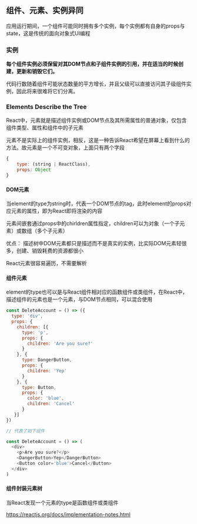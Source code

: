 ## 组件、元素、实例异同

应用运行期间，一个组件可能同时拥有多个实例，每个实例都有自身的props与state，这是传统的面向对象式UI编程

### 实例

**每个组件实例必须保留对其DOM节点和子组件实例的引用，并在适当的时候创建，更新和销毁它们。**

代码行数随着组件可能状态数量的平方增长，并且父级可以直接访问其子级组件实例，因此将来很难将它们分离。

### Elements Describe the Tree

React中，元素就是描述组件实例或DOM节点及其所需属性的普通对象，仅包含组件类型、属性和组件中的子元素

元素不是实际上的组件实例，相反，这是一种告诉React希望在屏幕上看到什么的方法。故元素是一个不可变对象，上面只有两个字段

```javascript
{
    type: (string | ReactClass),
    props: Object
}
````

#### DOM元素

当element的type为string时，代表一个DOM节点的tag，此时element的props对应元素的属性，即为React即将渲染的内容

元素间嵌套通过props中的chirldren属性指定，children可以为对象（一个子元素）或数组（多个子元素）

优点： 描述树中DOM元素都只是描述而不是真实的实例，比实际DOM元素轻很多，创建、销毁耗费的资源都很小

React元素很容易遍历，不需要解析

#### 组件元素

element的type也可以是与React组件相对应的函数组件或类组件，在React中，描述组件的元素也是一个元素，与DOM节点相同，可以混合使用

```JavaScript
const DeleteAccount = () => ({
  type: 'div',
  props: {
    children: [{
      type: 'p',
      props: {
        children: 'Are you sure?'
      }
    }, {
      type: DangerButton,
      props: {
        children: 'Yep'
      }
    }, {
      type: Button,
      props: {
        color: 'blue',
        children: 'Cancel'
      }
   }]
})

// 代表了如下组件

const DeleteAccount = () => (
  <div>
    <p>Are you sure?</p>
    <DangerButton>Yep</DangerButton>
    <Button color='blue'>Cancel</Button>
  </div>
)
```

#### 组件封装元素树

当React发现一个元素的type是函数组件或类组件



https://reactjs.org/docs/implementation-notes.html